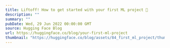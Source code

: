 ```yaml
---
title: Liftoff! How to get started with your first ML project 🚀
description: ""
summary: ""
pubDate: Wed, 29 Jun 2022 00:00:00 GMT
source: Hugging Face Blog
url: https://huggingface.co/blog/your-first-ml-project
thumbnail: "https://huggingface.co/blog/assets/84_first_ml_project/thumbnail.png"
---
```


